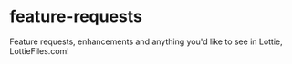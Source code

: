 # feature-requests
Feature requests, enhancements and anything you'd like to see in Lottie, LottieFiles.com! 
